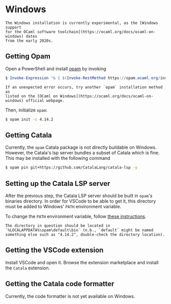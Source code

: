 # Windows


~~~admonish danger
The Windows installation is currently experimental, as the [Windows support
for the OCaml software toolchain](https://ocaml.org/docs/ocaml-on-windows) dates
from the early 2020s.
~~~

## Getting Opam

Open a PowerShell and install
[opam](https://opam.ocaml.org/doc/Install.html) by invoking
```powershell
$ Invoke-Expression "& { $(Invoke-RestMethod https://opam.ocaml.org/install.ps1) }"
```


~~~admonish bug title="Alternative `opam` installation methods"
If an unexpected error occurs, try another `opam` installation method as
listed on the [OCaml on Windows](https://ocaml.org/docs/ocaml-on-windows) official webpage.
~~~

Then, initialize `opam`:

```bash
$ opam init -c 4.14.2
```

## Getting Catala

Currently, the `opam` Catala package is not directly buildable on
Windows. However, the Catala's lsp server bundles a subset of Catala
which is fine. This may be installed with the following command

```bash
$ opam pin git+https://github.com/CatalaLang/catala-lsp -y
```

## Setting up the Catala LSP server

After the previous step, the Catala LSP server should be built in
`opam`'s binaries directory. In order for VSCode to be able to get it,
this directory must be added to Windows' `PATH` environment variable.

To change the `PATH` environment variable, follow [these
instructions](https://www.java.com/en/download/help/path.html).

~~~admonish tip title="`opam` binary directory on Windows"
The directory in question should be located in
`%LOCALAPPDATA%\opam\default\bin` (n.b., `default` might be named
something else such as "4.14.2", double-check the directory location).
~~~

## Getting the VSCode extension

Install VSCode and open it. Browse the extension marketplace and
install the `Catala` extension.

## Getting the Catala code formatter

Currently, the code formatter is not yet available on Windows.
